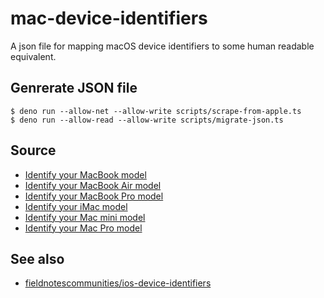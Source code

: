 # mac-device-identifiers
A json file for mapping macOS device identifiers to some human readable equivalent.

## Genrerate JSON file
```shell
$ deno run --allow-net --allow-write scripts/scrape-from-apple.ts
$ deno run --allow-read --allow-write scripts/migrate-json.ts
```

## Source
- [Identify your MacBook model](https://support.apple.com/en-us/HT201608)
- [Identify your MacBook Air model](https://support.apple.com/en-us/HT201862)
- [Identify your MacBook Pro model](https://support.apple.com/en-us/HT201300)
- [Identify your iMac model](https://support.apple.com/en-us/HT201634)
- [Identify your Mac mini model](https://support.apple.com/en-us/HT201894)
- [Identify your Mac Pro model](https://support.apple.com/en-us/HT202888)

## See also
- [fieldnotescommunities/ios-device-identifiers](https://github.com/fieldnotescommunities/ios-device-identifiers)
